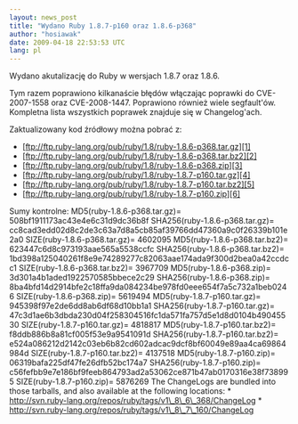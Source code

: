 ```yaml
---
layout: news_post
title: "Wydano Ruby 1.8.7-p160 oraz 1.8.6-p368"
author: "hosiawak"
date: 2009-04-18 22:53:53 UTC
lang: pl
---
```


Wydano akutalizację do Ruby w wersjach 1.8.7 oraz 1.8.6.

Tym razem poprawiono kilkanaście błędów włączając poprawki do
CVE-2007-1558 oraz CVE-2008-1447. Poprawiono również wiele segfault\'ów.
Kompletna lista wszystkich poprawek znajduje się w Changelog\'ach.

Zaktualizowany kod źródłowy można pobrać z:

* [ftp://ftp.ruby-lang.org/pub/ruby/1.8/ruby-1.8.6-p368.tar.gz][1]
* [ftp://ftp.ruby-lang.org/pub/ruby/1.8/ruby-1.8.6-p368.tar.bz2][2]
* [ftp://ftp.ruby-lang.org/pub/ruby/1.8/ruby-1.8.6-p368.zip][3]
* [ftp://ftp.ruby-lang.org/pub/ruby/1.8/ruby-1.8.7-p160.tar.gz][4]
* [ftp://ftp.ruby-lang.org/pub/ruby/1.8/ruby-1.8.7-p160.tar.bz2][5]
* [ftp://ftp.ruby-lang.org/pub/ruby/1.8/ruby-1.8.7-p160.zip][6]

 Sumy kontrolne: MD5(ruby-1.8.6-p368.tar.gz)= 508bf1911173ac43e4e6c31d9dc36b8f SHA256(ruby-1.8.6-p368.tar.gz)= cc8cad3edd02d8c2de3c63a7d8a5cb85af39766dd47360a9c0f26339b101e2a0 SIZE(ruby-1.8.6-p368.tar.gz)= 4602095 MD5(ruby-1.8.6-p368.tar.bz2)= 623447c6d8c973193aae565a5538ccfc SHA256(ruby-1.8.6-p368.tar.bz2)= 1bd398a125040261f8e9e74289277c82063aae174ada9f300d2bea0a42ccdcc1 SIZE(ruby-1.8.6-p368.tar.bz2)= 3967709 MD5(ruby-1.8.6-p368.zip)= 3d301a4b1aded1922570585bbece2c29 SHA256(ruby-1.8.6-p368.zip)= 8ba4bfd14d2914bfe2c18ffa9da084234be978fd0eee654f7a5c732a1beb0246 SIZE(ruby-1.8.6-p368.zip)= 5619494 MD5(ruby-1.8.7-p160.tar.gz)= 945398f97e2de6dd8ab6df68d10bb1a1 SHA256(ruby-1.8.7-p160.tar.gz)= 47c3d1ae6b3dbda230d04f258304516fc1da571fa757d5e1d8d0104b49045530 SIZE(ruby-1.8.7-p160.tar.gz)= 4818817 MD5(ruby-1.8.7-p160.tar.bz2)= f8ddb886b8a81cf005f53e9a9541091d SHA256(ruby-1.8.7-p160.tar.bz2)= e524a086212d2142c03eb6b82cd602adcac9dcf8bf60049e89aa4ca69864984d SIZE(ruby-1.8.7-p160.tar.bz2)= 4137518 MD5(ruby-1.8.7-p160.zip)= 06319bafa225df47fe26dfb52bc174a7 SHA256(ruby-1.8.7-p160.zip)= c56fefbb9e7e186bf9feeb864793ad2a53062ce871b47ab0170316e38f738995 SIZE(ruby-1.8.7-p160.zip)= 5876269 The ChangeLogs are bundled into those tarballs, and also available at the following locations: \* http://svn.ruby-lang.org/repos/ruby/tags/v1\_8\_6\_368/ChangeLog \* http://svn.ruby-lang.org/repos/ruby/tags/v1\_8\_7\_160/ChangeLog 

[1]: ftp://ftp.ruby-lang.org/pub/ruby/1.8/ruby-1.8.6-p368.tar.gz 
[2]: ftp://ftp.ruby-lang.org/pub/ruby/1.8/ruby-1.8.6-p368.tar.bz2 
[3]: ftp://ftp.ruby-lang.org/pub/ruby/1.8/ruby-1.8.6-p368.zip 
[4]: ftp://ftp.ruby-lang.org/pub/ruby/1.8/ruby-1.8.7-p160.tar.gz 
[5]: ftp://ftp.ruby-lang.org/pub/ruby/1.8/ruby-1.8.7-p160.tar.bz2 
[6]: ftp://ftp.ruby-lang.org/pub/ruby/1.8/ruby-1.8.7-p160.zip 
